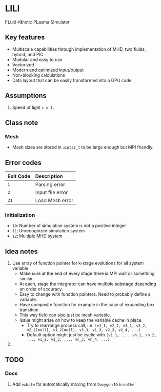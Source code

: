 # LILI

F**L**uid-K**I**netic P**L**asma S**I**mulator

## Key features

* Multiscale capabilities through implementation of MHD, two fluids, hybrid, and PIC
* Modular and easy to use
* Vectorized
* Modern and optimized input/output
* Non-blocking calculations
* Data layout that can be easily transformed into a GPU code

## Assumptions

1. Speed of light `c = 1`.

## Class note

### Mesh

* Mesh sizes are stored in `uint32_t` to be large enough but MPI friendly.

## Error codes

| Exit Code | Description |
| :- | :- |
| `1` | Parsing error |
| `2` | Input file error |
| `21` | Load Mesh error |

### Initialization

* `10`: Number of simulation system is not a positive integer
* `11`: Unrecognized simulation system
* `12`: Multiple MHD system

## Idea notes

1. Use array of function pointer for k-stage evolutions for all system variable
     * Make sure at the end of every stage there is MPI wait or something similar.
     * At each, stage the integrator can have multiple substage depending on order of accuracy.
     * Easy to change with function pointers. Need to probably define a variable.
     * Have composite function for example in the case of expanding box transition.
     * This way field can also just be mesh variable.
     * Issue might arise on how to keep the variable cache in place.
       * Try to rearrange process call, i.e. `(v1_1, v2_1, v3_1, v3_2, v2_2[null], v1_2[null], v3_3, v1_3, v2_3, v2_4, ...)`
       * Default option might just be cyclic with `(v1_1, ..., vn_1, vn_2, ..., v1_2, v1_3, ..., vn_3, vn_4, ...)`
2.

## TODO

### Docs

1. Add `exhale` for automatically moving from `Doxygen` to `breathe`

